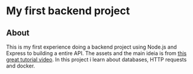 # My first backend project

## About 

This is my first experience doing a backend project using Node.js and Express to building a entire API. The assets and the main ideia is from [this great tutorial video](https://www.youtube.com/watch?v=Cdu0WJhI-d8). In this project i learn about databases, HTTP requests and docker.